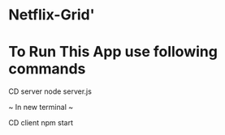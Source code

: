 # Netflix-Grid'

# To Run This App use following commands

CD server
node server.js

~ In new terminal ~

CD client 
npm start


